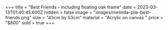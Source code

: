 +++
title = "Best Friends - including floating oak frame"
date = 2023-03-13T01:40:45.600Z
hidden = false
image = "images/melinda-pile-best-friends.png"
size = "43cm by 53cm"
material = "Acrylic on canvas "
price = "$800"
sold = true
+++

